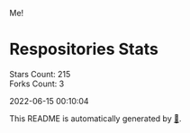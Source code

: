 Me!

# Respositories Stats
Stars Count: 215  
Forks Count: 3

2022-06-15 00:10:04  

This README is automatically generated by [🐰](https://github.com/rnitta/rnitta).
